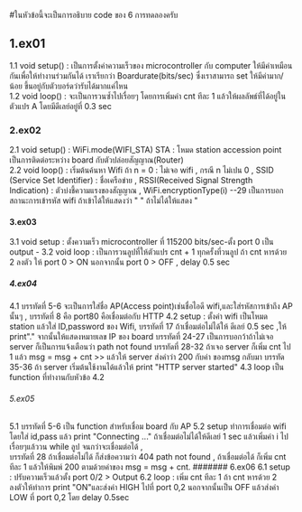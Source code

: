 #ในหัวข้อนี้จะเป็นการอธิบาย code ของ 6 การทดลองครับ
## 1.ex01  
 1.1 void setup() : เป็นการตั้งค่าความเร็วของ microcontroller กับ computer ให้มีค่าเหมือนกันเพื่อให้ทำงานร่วมกันได้ เราเรียกว่า Boardurate(bits/sec) ซึ่งเราสามารถ  set ให้มีค่ามาก/น้อย ขึ้นอยู่กับตัวบอร์ดว่ารับได้มากแค่ไหน  
 1.2 void loop() : จะเป็นการวนซ้ำไปเรื่อยๆ โดยการเพิ่มค่า cnt ทีละ 1 แล้วให้ผลลัพธ์ที่ได้อยู่ในตัวแปร A โดยมีดีเลย์อยู่ที่ 0.3 sec  
### 2.ex02  
 2.1 void setup() : WiFi.mode(WIFI_STA) STA : โหมด station accession point เป็นการติดต่อระหว่าง board กับตัวปล่อยสัญญาณ(Router)  
 2.2 void loop() : เริ่มต้นค้นหา Wifi ถ้า n = 0 : ไม่เจอ wifi , กรณี n ไม่เปน 0 , SSID (Service Set Identifier) : ชื่อเครือข่าย , RSSI(Received Signal Strength Indication) : ตัวบ่งชี้ความแรงของสัญญาณ , WiFi.encryptionType(i) --29 เป็นการบอกสถานะการเข้ารหัส wifi ถ้าเข้าได้ให้แสดงว่า " " ถ้าไม่ได้ให้แสดง "
#### 3.ex03
 3.1 void setup : ตั้งความเร็ว microcontroller ที่ 115200 bits/sec-ตั้ง port 0 เป็น output - 
 3.2 void loop : เป็นการวนลูปที่ให้ตัวแปร cnt + 1 ทุกครั้งที่วนลูป ถ้า cnt หารด้วย 2 ลงตัว ให้ port 0 > ON นอกจากนั้น port 0 > OFF , delay 0.5 sec
 ##### 4.ex04
 4.1 บรรทัดที่ 5-6 จะเป็นการใส่ชื่อ AP(Access point)เช่นชื่อไอดี wifi,และใส่รหัสการเข้าถึง AP นั้นๆ , บรรทัดที่ 8 คือ port80 คือเชื่อมต่อกับ HTTP 
 4.2 setup : ตั้งค่า wifi เป็นโหมด station แล้วใส่ ID,password ของ Wifi, บรรทัดที่ 17 ถ้าเชื่อมต่อไม่ได้ให้ ดีเลย์ 0.5 sec ,ให้ print"." จากนั้นให้แสดงหมายเลข IP ของ board 
             บรรทัดที่ 24-27 เป็นการบอกว้าถ้าไม่เจอ server ก็เป็นการแจ้งเตือนว่า path not found บรรทัดที่ 28-32 ถ้าเจอ server ก็เพิ่ม cnt ไป 1 แล้ว msg = msg + cnt >> แล้วให้ server ส่งคำว่า 200 กับค่า     ของmsg กลับมา บรรทัด 35-36 ถ้า server เริ่มต้นใช้งานได้แล้วให้ print "HTTP server started"
  4.3 loop เป็น function ที่ทำงานกับหัวข้อ 4.2
 ###### 5.ex05
 5.1 บรรทัดที่ 5-6 เป็น function สำหรับเชื่อม board กับ AP
 5.2 setup ทำการเชื่อมต่อ wifi โดยใส่ id,pass แล้ว print "Connecting ..." ถ้าเชื่อมต่อไม่ได้ให้ดีเลย์ 1 sec แล้วเพิ่มค่า i ไปเรื่อยๆแล้ววน while ลูป จนกว่าจะเชื่อมต่อได้ ,  
 บรรทัดที่ 28 ถ้าเชื่อมต่อไม่ได้ ก็ส่งข้อความว่า 404 path not found , ถ้าเชื่อมต่อได้ ก็เพิ่ม cnt ทีละ 1 แล้วให้พิมพ์ 200 ตามด้วยค่าของ msg = msg + cnt.
 ####### 6.ex06 
 6.1 setup : ปรับความเร็วแล้วตั้ง port 0/2 > Output
 6.2 loop : เพิ่ม cnt ทีละ 1 ถ้า cnt หารด้วย 2 ลงตัวให้ทำการ print "ON"และส่งค่า HIGH ไปที่ port 0,2 นอกจากนั้นเป็น OFF แล้วส่งค่า LOW ที่ port 0,2 โดย delay 0.5sec
